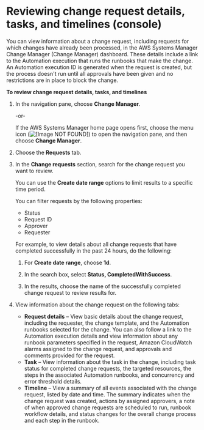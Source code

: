 # Reviewing change request details, tasks, and timelines \(console\)<a name="reviewing-changes"></a>

You can view information about a change request, including requests for which changes have already been processed, in the AWS Systems Manager Change Manager \(Change Manager\) dashboard\. These details include a link to the Automation execution that runs the runbooks that make the change\. An Automation execution ID is generated when the request is created, but the process doesn't run until all approvals have been given and no restrictions are in place to block the change\.

**To review change request details, tasks, and timelines**

1. In the navigation pane, choose **Change Manager**\.

   \-or\-

   If the AWS Systems Manager home page opens first, choose the menu icon \(![\[Image NOT FOUND\]](http://docs.aws.amazon.com/systems-manager/latest/userguide/images/menu-icon-small.png)\) to open the navigation pane, and then choose **Change Manager**\.

1. Choose the **Requests** tab\.

1. In the **Change requests** section, search for the change request you want to review\. 

   You can use the **Create date range** options to limit results to a specific time period\.

   You can filter requests by the following properties:
   + Status
   + Request ID
   + Approver
   + Requester

   For example, to view details about all change requests that have completed successfully in the past 24 hours, do the following:

   1. For **Create date range**, choose **1d**\.

   1. In the search box, select **Status, CompletedWithSuccess**\. 

   1. In the results, choose the name of the successfully completed change request to review results for\.

1. View information about the change request on the following tabs:
   + **Request details** – View basic details about the change request, including the requester, the change template, and the Automation runbooks selected for the change\. You can also follow a link to the Automation execution details and view information about any runbook parameters specified in the request, Amazon CloudWatch alarms assigned to the change request, and approvals and comments provided for the request\.
   + **Task** – View information about the task in the change, including task status for completed change requests, the targeted resources, the steps in the associated Automation runbooks, and concurrency and error threshold details\.
   + **Timeline** – View a summary of all events associated with the change request, listed by date and time\. The summary indicates when the change request was created, actions by assigned approvers, a note of when approved change requests are scheduled to run, runbook workflow details, and status changes for the overall change process and each step in the runbook\.